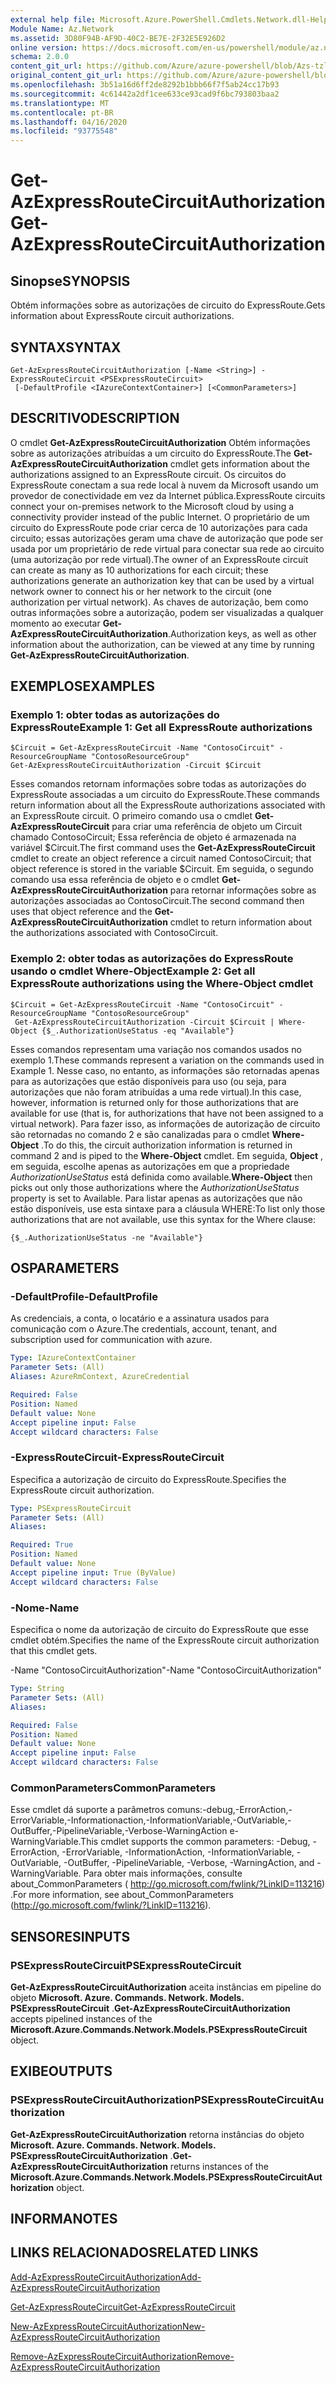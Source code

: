 ```yaml
---
external help file: Microsoft.Azure.PowerShell.Cmdlets.Network.dll-Help.xml
Module Name: Az.Network
ms.assetid: 3D80F94B-AF9D-40C2-BE7E-2F32E5E926D2
online version: https://docs.microsoft.com/en-us/powershell/module/az.network/get-azexpressroutecircuitauthorization
schema: 2.0.0
content_git_url: https://github.com/Azure/azure-powershell/blob/Azs-tzl/src/Network/Network/help/Get-AzExpressRouteCircuitAuthorization.md
original_content_git_url: https://github.com/Azure/azure-powershell/blob/Azs-tzl/src/Network/Network/help/Get-AzExpressRouteCircuitAuthorization.md
ms.openlocfilehash: 3b51a16d6ff2de8292b1bbb66f7f5ab24cc17b93
ms.sourcegitcommit: 4c61442a2df1cee633ce93cad9f6bc793803baa2
ms.translationtype: MT
ms.contentlocale: pt-BR
ms.lasthandoff: 04/16/2020
ms.locfileid: "93775548"
---
```

# <span data-ttu-id="23ddd-101">Get-AzExpressRouteCircuitAuthorization</span><span class="sxs-lookup"><span data-stu-id="23ddd-101">Get-AzExpressRouteCircuitAuthorization</span></span>

## <span data-ttu-id="23ddd-102">Sinopse</span><span class="sxs-lookup"><span data-stu-id="23ddd-102">SYNOPSIS</span></span>
<span data-ttu-id="23ddd-103">Obtém informações sobre as autorizações de circuito do ExpressRoute.</span><span class="sxs-lookup"><span data-stu-id="23ddd-103">Gets information about ExpressRoute circuit authorizations.</span></span>

## <span data-ttu-id="23ddd-104">SYNTAX</span><span class="sxs-lookup"><span data-stu-id="23ddd-104">SYNTAX</span></span>

```
Get-AzExpressRouteCircuitAuthorization [-Name <String>] -ExpressRouteCircuit <PSExpressRouteCircuit>
 [-DefaultProfile <IAzureContextContainer>] [<CommonParameters>]
```

## <span data-ttu-id="23ddd-105">DESCRITIVO</span><span class="sxs-lookup"><span data-stu-id="23ddd-105">DESCRIPTION</span></span>
<span data-ttu-id="23ddd-106">O cmdlet **Get-AzExpressRouteCircuitAuthorization** Obtém informações sobre as autorizações atribuídas a um circuito do ExpressRoute.</span><span class="sxs-lookup"><span data-stu-id="23ddd-106">The **Get-AzExpressRouteCircuitAuthorization** cmdlet gets information about the authorizations assigned to an ExpressRoute circuit.</span></span> <span data-ttu-id="23ddd-107">Os circuitos do ExpressRoute conectam a sua rede local à nuvem da Microsoft usando um provedor de conectividade em vez da Internet pública.</span><span class="sxs-lookup"><span data-stu-id="23ddd-107">ExpressRoute circuits connect your on-premises network to the Microsoft cloud by using a connectivity provider instead of the public Internet.</span></span> <span data-ttu-id="23ddd-108">O proprietário de um circuito do ExpressRoute pode criar cerca de 10 autorizações para cada circuito; essas autorizações geram uma chave de autorização que pode ser usada por um proprietário de rede virtual para conectar sua rede ao circuito (uma autorização por rede virtual).</span><span class="sxs-lookup"><span data-stu-id="23ddd-108">The owner of an ExpressRoute circuit can create as many as 10 authorizations for each circuit; these authorizations generate an authorization key that can be used by a virtual network owner to connect his or her network to the circuit (one authorization per virtual network).</span></span> <span data-ttu-id="23ddd-109">As chaves de autorização, bem como outras informações sobre a autorização, podem ser visualizadas a qualquer momento ao executar **Get-AzExpressRouteCircuitAuthorization**.</span><span class="sxs-lookup"><span data-stu-id="23ddd-109">Authorization keys, as well as other information about the authorization, can be viewed at any time by running **Get-AzExpressRouteCircuitAuthorization**.</span></span>

## <span data-ttu-id="23ddd-110">EXEMPLOS</span><span class="sxs-lookup"><span data-stu-id="23ddd-110">EXAMPLES</span></span>

### <span data-ttu-id="23ddd-111">Exemplo 1: obter todas as autorizações do ExpressRoute</span><span class="sxs-lookup"><span data-stu-id="23ddd-111">Example 1: Get all ExpressRoute authorizations</span></span>
```
$Circuit = Get-AzExpressRouteCircuit -Name "ContosoCircuit" -ResourceGroupName "ContosoResourceGroup"
Get-AzExpressRouteCircuitAuthorization -Circuit $Circuit
```

<span data-ttu-id="23ddd-112">Esses comandos retornam informações sobre todas as autorizações do ExpressRoute associadas a um circuito do ExpressRoute.</span><span class="sxs-lookup"><span data-stu-id="23ddd-112">These commands return information about all the ExpressRoute authorizations associated with an ExpressRoute circuit.</span></span> <span data-ttu-id="23ddd-113">O primeiro comando usa o cmdlet **Get-AzExpressRouteCircuit** para criar uma referência de objeto um Circuit chamado ContosoCircuit; Essa referência de objeto é armazenada na variável $Circuit.</span><span class="sxs-lookup"><span data-stu-id="23ddd-113">The first command uses the **Get-AzExpressRouteCircuit** cmdlet to create an object reference a circuit named ContosoCircuit; that object reference is stored in the variable $Circuit.</span></span> <span data-ttu-id="23ddd-114">Em seguida, o segundo comando usa essa referência de objeto e o cmdlet **Get-AzExpressRouteCircuitAuthorization** para retornar informações sobre as autorizações associadas ao ContosoCircuit.</span><span class="sxs-lookup"><span data-stu-id="23ddd-114">The second command then uses that object reference and the **Get-AzExpressRouteCircuitAuthorization** cmdlet to return information about the authorizations associated with ContosoCircuit.</span></span>

### <span data-ttu-id="23ddd-115">Exemplo 2: obter todas as autorizações do ExpressRoute usando o cmdlet Where-Object</span><span class="sxs-lookup"><span data-stu-id="23ddd-115">Example 2: Get all ExpressRoute authorizations using the Where-Object cmdlet</span></span>
```
$Circuit = Get-AzExpressRouteCircuit -Name "ContosoCircuit" -ResourceGroupName "ContosoResourceGroup"
 Get-AzExpressRouteCircuitAuthorization -Circuit $Circuit | Where-Object {$_.AuthorizationUseStatus -eq "Available"}
```

<span data-ttu-id="23ddd-116">Esses comandos representam uma variação nos comandos usados no exemplo 1.</span><span class="sxs-lookup"><span data-stu-id="23ddd-116">These commands represent a variation on the commands used in Example 1.</span></span> <span data-ttu-id="23ddd-117">Nesse caso, no entanto, as informações são retornadas apenas para as autorizações que estão disponíveis para uso (ou seja, para autorizações que não foram atribuídas a uma rede virtual).</span><span class="sxs-lookup"><span data-stu-id="23ddd-117">In this case, however, information is returned only for those authorizations that are available for use (that is, for authorizations that have not been assigned to a virtual network).</span></span> <span data-ttu-id="23ddd-118">Para fazer isso, as informações de autorização de circuito são retornadas no comando 2 e são canalizadas para o cmdlet **Where-Object** .</span><span class="sxs-lookup"><span data-stu-id="23ddd-118">To do this, the circuit authorization information is returned in command 2 and is piped to the **Where-Object** cmdlet.</span></span>
<span data-ttu-id="23ddd-119">Em seguida, **Object** , em seguida, escolhe apenas as autorizações em que a propriedade *AuthorizationUseStatus* está definida como available.</span><span class="sxs-lookup"><span data-stu-id="23ddd-119">**Where-Object** then picks out only those authorizations where the *AuthorizationUseStatus* property is set to Available.</span></span> <span data-ttu-id="23ddd-120">Para listar apenas as autorizações que não estão disponíveis, use esta sintaxe para a cláusula WHERE:</span><span class="sxs-lookup"><span data-stu-id="23ddd-120">To list only those authorizations that are not available, use this syntax for the Where clause:</span></span>

`{$_.AuthorizationUseStatus -ne "Available"}`

## <span data-ttu-id="23ddd-121">OS</span><span class="sxs-lookup"><span data-stu-id="23ddd-121">PARAMETERS</span></span>

### <span data-ttu-id="23ddd-122">-DefaultProfile</span><span class="sxs-lookup"><span data-stu-id="23ddd-122">-DefaultProfile</span></span>
<span data-ttu-id="23ddd-123">As credenciais, a conta, o locatário e a assinatura usados para comunicação com o Azure.</span><span class="sxs-lookup"><span data-stu-id="23ddd-123">The credentials, account, tenant, and subscription used for communication with azure.</span></span>

```yaml
Type: IAzureContextContainer
Parameter Sets: (All)
Aliases: AzureRmContext, AzureCredential

Required: False
Position: Named
Default value: None
Accept pipeline input: False
Accept wildcard characters: False
```

### <span data-ttu-id="23ddd-124">-ExpressRouteCircuit</span><span class="sxs-lookup"><span data-stu-id="23ddd-124">-ExpressRouteCircuit</span></span>
<span data-ttu-id="23ddd-125">Especifica a autorização de circuito do ExpressRoute.</span><span class="sxs-lookup"><span data-stu-id="23ddd-125">Specifies the ExpressRoute circuit authorization.</span></span>

```yaml
Type: PSExpressRouteCircuit
Parameter Sets: (All)
Aliases: 

Required: True
Position: Named
Default value: None
Accept pipeline input: True (ByValue)
Accept wildcard characters: False
```

### <span data-ttu-id="23ddd-126">-Nome</span><span class="sxs-lookup"><span data-stu-id="23ddd-126">-Name</span></span>
<span data-ttu-id="23ddd-127">Especifica o nome da autorização de circuito do ExpressRoute que esse cmdlet obtém.</span><span class="sxs-lookup"><span data-stu-id="23ddd-127">Specifies the name of the ExpressRoute circuit authorization that this cmdlet gets.</span></span>

<span data-ttu-id="23ddd-128">-Name "ContosoCircuitAuthorization"</span><span class="sxs-lookup"><span data-stu-id="23ddd-128">-Name "ContosoCircuitAuthorization"</span></span>

```yaml
Type: String
Parameter Sets: (All)
Aliases: 

Required: False
Position: Named
Default value: None
Accept pipeline input: False
Accept wildcard characters: False
```

### <span data-ttu-id="23ddd-129">CommonParameters</span><span class="sxs-lookup"><span data-stu-id="23ddd-129">CommonParameters</span></span>
<span data-ttu-id="23ddd-130">Esse cmdlet dá suporte a parâmetros comuns:-debug,-ErrorAction,-ErrorVariable,-Informationaction,-InformationVariable,-OutVariable,-OutBuffer,-PipelineVariable,-Verbose-WarningAction e-WarningVariable.</span><span class="sxs-lookup"><span data-stu-id="23ddd-130">This cmdlet supports the common parameters: -Debug, -ErrorAction, -ErrorVariable, -InformationAction, -InformationVariable, -OutVariable, -OutBuffer, -PipelineVariable, -Verbose, -WarningAction, and -WarningVariable.</span></span> <span data-ttu-id="23ddd-131">Para obter mais informações, consulte about_CommonParameters ( http://go.microsoft.com/fwlink/?LinkID=113216) .</span><span class="sxs-lookup"><span data-stu-id="23ddd-131">For more information, see about_CommonParameters (http://go.microsoft.com/fwlink/?LinkID=113216).</span></span>

## <span data-ttu-id="23ddd-132">SENSORES</span><span class="sxs-lookup"><span data-stu-id="23ddd-132">INPUTS</span></span>

### <span data-ttu-id="23ddd-133">PSExpressRouteCircuit</span><span class="sxs-lookup"><span data-stu-id="23ddd-133">PSExpressRouteCircuit</span></span>
<span data-ttu-id="23ddd-134">**Get-AzExpressRouteCircuitAuthorization** aceita instâncias em pipeline do objeto **Microsoft. Azure. Commands. Network. Models. PSExpressRouteCircuit** .</span><span class="sxs-lookup"><span data-stu-id="23ddd-134">**Get-AzExpressRouteCircuitAuthorization** accepts pipelined instances of the **Microsoft.Azure.Commands.Network.Models.PSExpressRouteCircuit** object.</span></span>

## <span data-ttu-id="23ddd-135">EXIBE</span><span class="sxs-lookup"><span data-stu-id="23ddd-135">OUTPUTS</span></span>

### <span data-ttu-id="23ddd-136">PSExpressRouteCircuitAuthorization</span><span class="sxs-lookup"><span data-stu-id="23ddd-136">PSExpressRouteCircuitAuthorization</span></span>
<span data-ttu-id="23ddd-137">**Get-AzExpressRouteCircuitAuthorization** retorna instâncias do objeto **Microsoft. Azure. Commands. Network. Models. PSExpressRouteCircuitAuthorization** .</span><span class="sxs-lookup"><span data-stu-id="23ddd-137">**Get-AzExpressRouteCircuitAuthorization** returns instances of the **Microsoft.Azure.Commands.Network.Models.PSExpressRouteCircuitAuthorization** object.</span></span>

## <span data-ttu-id="23ddd-138">INFORMA</span><span class="sxs-lookup"><span data-stu-id="23ddd-138">NOTES</span></span>

## <span data-ttu-id="23ddd-139">LINKS RELACIONADOS</span><span class="sxs-lookup"><span data-stu-id="23ddd-139">RELATED LINKS</span></span>

[<span data-ttu-id="23ddd-140">Add-AzExpressRouteCircuitAuthorization</span><span class="sxs-lookup"><span data-stu-id="23ddd-140">Add-AzExpressRouteCircuitAuthorization</span></span>](./Add-AzExpressRouteCircuitAuthorization.md)

[<span data-ttu-id="23ddd-141">Get-AzExpressRouteCircuit</span><span class="sxs-lookup"><span data-stu-id="23ddd-141">Get-AzExpressRouteCircuit</span></span>](./Get-AzExpressRouteCircuit.md)

[<span data-ttu-id="23ddd-142">New-AzExpressRouteCircuitAuthorization</span><span class="sxs-lookup"><span data-stu-id="23ddd-142">New-AzExpressRouteCircuitAuthorization</span></span>](./New-AzExpressRouteCircuitAuthorization.md)

[<span data-ttu-id="23ddd-143">Remove-AzExpressRouteCircuitAuthorization</span><span class="sxs-lookup"><span data-stu-id="23ddd-143">Remove-AzExpressRouteCircuitAuthorization</span></span>](./Remove-AzExpressRouteCircuitAuthorization.md)
